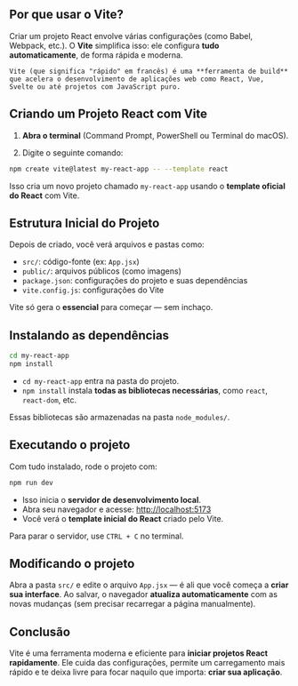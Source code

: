 ## **Por que usar o Vite?**

Criar um projeto React envolve várias configurações (como Babel, Webpack, etc.). O **Vite** simplifica isso: ele configura **tudo automaticamente**, de forma rápida e moderna.

```ad-info
Vite (que significa "rápido" em francês) é uma **ferramenta de build** que acelera o desenvolvimento de aplicações web como React, Vue, Svelte ou até projetos com JavaScript puro.

```

## Criando um Projeto React com Vite

1. **Abra o terminal** (Command Prompt, PowerShell ou Terminal do macOS).
    
2. Digite o seguinte comando:

```bash
npm create vite@latest my-react-app -- --template react
```

Isso cria um novo projeto chamado `my-react-app` usando o **template oficial do React** com Vite.

## Estrutura Inicial do Projeto

Depois de criado, você verá arquivos e pastas como:

- `src/`: código-fonte (ex: `App.jsx`)
- `public/`: arquivos públicos (como imagens)
- `package.json`: configurações do projeto e suas dependências
- `vite.config.js`: configurações do Vite

Vite só gera o **essencial** para começar — sem inchaço.

## Instalando as dependências

```bash
cd my-react-app
npm install
```

- `cd my-react-app` entra na pasta do projeto.
- `npm install` instala **todas as bibliotecas necessárias**, como `react`, `react-dom`, etc.
    
Essas bibliotecas são armazenadas na pasta `node_modules/`.

## Executando o projeto

Com tudo instalado, rode o projeto com:

```bash
npm run dev
```

- Isso inicia o **servidor de desenvolvimento local**.
- Abra seu navegador e acesse: [http://localhost:5173](http://localhost:5173/)
- Você verá o **template inicial do React** criado pelo Vite.
    
Para parar o servidor, use `CTRL + C` no terminal.

## Modificando o projeto

Abra a pasta `src/` e edite o arquivo `App.jsx` — é ali que você começa a **criar sua interface**. Ao salvar, o navegador **atualiza automaticamente** com as novas mudanças (sem precisar recarregar a página manualmente).

## Conclusão

Vite é uma ferramenta moderna e eficiente para **iniciar projetos React rapidamente**. Ele cuida das configurações, permite um carregamento mais rápido e te deixa livre para focar naquilo que importa: **criar sua aplicação**.